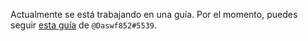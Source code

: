 Actualmente se está trabajando en una guía. Por el momento, puedes seguir [esta guía](https://docs.google.com/document/d/1sm9ukRzXaT3fBbYx4hUsZmpQrd-RkNVQ2OD1W6r46ew/edit) de `@Daswf852#5539`.